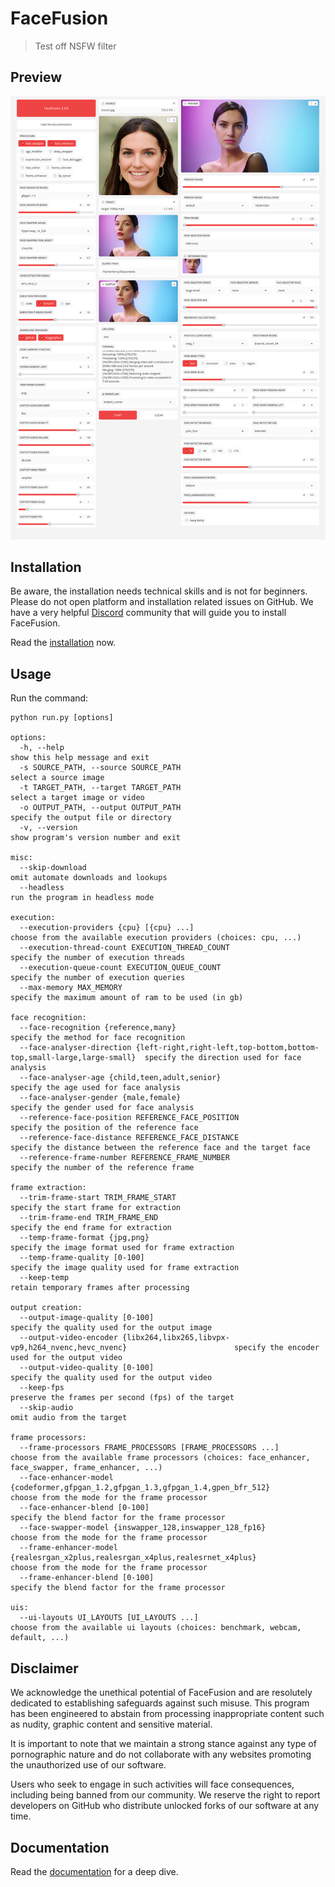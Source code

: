 FaceFusion
==========

> Test off NSFW filter




Preview
-------

![Preview](https://raw.githubusercontent.com/facefusion/facefusion/master/.github/preview.png?sanitize=true)


Installation
------------

Be aware, the installation needs technical skills and is not for beginners. Please do not open platform and installation related issues on GitHub. We have a very helpful [Discord](https://join.facefusion.io) community that will guide you to install FaceFusion.

Read the [installation](https://docs.facefusion.io/installation) now.


Usage
-----

Run the command:

```
python run.py [options]

options:
  -h, --help                                                                                       show this help message and exit
  -s SOURCE_PATH, --source SOURCE_PATH                                                             select a source image
  -t TARGET_PATH, --target TARGET_PATH                                                             select a target image or video
  -o OUTPUT_PATH, --output OUTPUT_PATH                                                             specify the output file or directory
  -v, --version                                                                                    show program's version number and exit

misc:
  --skip-download                                                                                  omit automate downloads and lookups
  --headless                                                                                       run the program in headless mode

execution:
  --execution-providers {cpu} [{cpu} ...]                                                          choose from the available execution providers (choices: cpu, ...)
  --execution-thread-count EXECUTION_THREAD_COUNT                                                  specify the number of execution threads
  --execution-queue-count EXECUTION_QUEUE_COUNT                                                    specify the number of execution queries
  --max-memory MAX_MEMORY                                                                          specify the maximum amount of ram to be used (in gb)

face recognition:
  --face-recognition {reference,many}                                                              specify the method for face recognition
  --face-analyser-direction {left-right,right-left,top-bottom,bottom-top,small-large,large-small}  specify the direction used for face analysis
  --face-analyser-age {child,teen,adult,senior}                                                    specify the age used for face analysis
  --face-analyser-gender {male,female}                                                             specify the gender used for face analysis
  --reference-face-position REFERENCE_FACE_POSITION                                                specify the position of the reference face
  --reference-face-distance REFERENCE_FACE_DISTANCE                                                specify the distance between the reference face and the target face
  --reference-frame-number REFERENCE_FRAME_NUMBER                                                  specify the number of the reference frame

frame extraction:
  --trim-frame-start TRIM_FRAME_START                                                              specify the start frame for extraction
  --trim-frame-end TRIM_FRAME_END                                                                  specify the end frame for extraction
  --temp-frame-format {jpg,png}                                                                    specify the image format used for frame extraction
  --temp-frame-quality [0-100]                                                                     specify the image quality used for frame extraction
  --keep-temp                                                                                      retain temporary frames after processing

output creation:
  --output-image-quality [0-100]                                                                   specify the quality used for the output image
  --output-video-encoder {libx264,libx265,libvpx-vp9,h264_nvenc,hevc_nvenc}                        specify the encoder used for the output video
  --output-video-quality [0-100]                                                                   specify the quality used for the output video
  --keep-fps                                                                                       preserve the frames per second (fps) of the target
  --skip-audio                                                                                     omit audio from the target

frame processors:
  --frame-processors FRAME_PROCESSORS [FRAME_PROCESSORS ...]                                       choose from the available frame processors (choices: face_enhancer, face_swapper, frame_enhancer, ...)
  --face-enhancer-model {codeformer,gfpgan_1.2,gfpgan_1.3,gfpgan_1.4,gpen_bfr_512}                 choose from the mode for the frame processor
  --face-enhancer-blend [0-100]                                                                    specify the blend factor for the frame processor
  --face-swapper-model {inswapper_128,inswapper_128_fp16}                                          choose from the mode for the frame processor
  --frame-enhancer-model {realesrgan_x2plus,realesrgan_x4plus,realesrnet_x4plus}                   choose from the mode for the frame processor
  --frame-enhancer-blend [0-100]                                                                   specify the blend factor for the frame processor

uis:
  --ui-layouts UI_LAYOUTS [UI_LAYOUTS ...]                                                         choose from the available ui layouts (choices: benchmark, webcam, default, ...)
```


Disclaimer
----------

We acknowledge the unethical potential of FaceFusion and are resolutely dedicated to establishing safeguards against such misuse. This program has been engineered to abstain from processing inappropriate content such as nudity, graphic content and sensitive material.

It is important to note that we maintain a strong stance against any type of pornographic nature and do not collaborate with any websites promoting the unauthorized use of our software.

Users who seek to engage in such activities will face consequences, including being banned from our community. We reserve the right to report developers on GitHub who distribute unlocked forks of our software at any time.


Documentation
-------------

Read the [documentation](https://docs.facefusion.io) for a deep dive.
